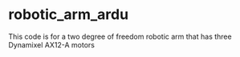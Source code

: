 # robotic_arm_ardu
This code is for a two degree of freedom robotic arm that has three Dynamixel AX12-A motors
